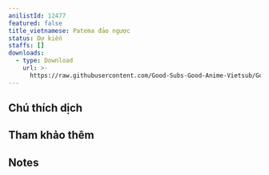```yaml
---
anilistId: 12477
featured: false
title_vietnamese: Patema đảo ngược
status: Dự kiến
staffs: []
downloads:
  - type: Download
    url: >-
      https://raw.githubusercontent.com/Good-Subs-Good-Anime-Vietsub/Good-Subs-Good-Anime-Vietsub.github.io/main/src/error/error-not-yet-started.png
---
```

## Chú thích dịch



## Tham khảo thêm



## Notes
